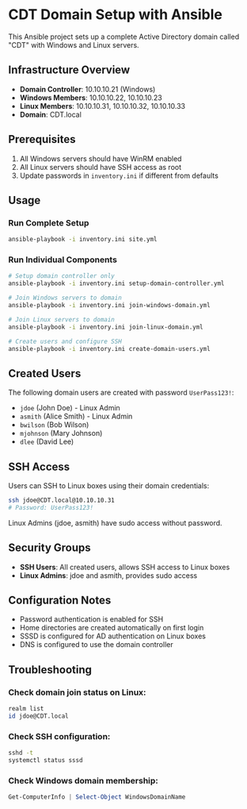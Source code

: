 # CDT Domain Setup with Ansible

This Ansible project sets up a complete Active Directory domain called "CDT" with Windows and Linux servers.

## Infrastructure Overview

- **Domain Controller**: 10.10.10.21 (Windows)
- **Windows Members**: 10.10.10.22, 10.10.10.23
- **Linux Members**: 10.10.10.31, 10.10.10.32, 10.10.10.33
- **Domain**: CDT.local

## Prerequisites

1. All Windows servers should have WinRM enabled
2. All Linux servers should have SSH access as root
3. Update passwords in `inventory.ini` if different from defaults

## Usage

### Run Complete Setup
```bash
ansible-playbook -i inventory.ini site.yml
```

### Run Individual Components
```bash
# Setup domain controller only
ansible-playbook -i inventory.ini setup-domain-controller.yml

# Join Windows servers to domain
ansible-playbook -i inventory.ini join-windows-domain.yml

# Join Linux servers to domain  
ansible-playbook -i inventory.ini join-linux-domain.yml

# Create users and configure SSH
ansible-playbook -i inventory.ini create-domain-users.yml
```

## Created Users

The following domain users are created with password `UserPass123!`:
- `jdoe` (John Doe) - Linux Admin
- `asmith` (Alice Smith) - Linux Admin  
- `bwilson` (Bob Wilson)
- `mjohnson` (Mary Johnson)
- `dlee` (David Lee)

## SSH Access

Users can SSH to Linux boxes using their domain credentials:
```bash
ssh jdoe@CDT.local@10.10.10.31
# Password: UserPass123!
```

Linux Admins (jdoe, asmith) have sudo access without password.

## Security Groups

- **SSH Users**: All created users, allows SSH access to Linux boxes
- **Linux Admins**: jdoe and asmith, provides sudo access

## Configuration Notes

- Password authentication is enabled for SSH
- Home directories are created automatically on first login
- SSSD is configured for AD authentication on Linux boxes
- DNS is configured to use the domain controller

## Troubleshooting

### Check domain join status on Linux:
```bash
realm list
id jdoe@CDT.local
```

### Check SSH configuration:
```bash
sshd -t
systemctl status sssd
```

### Check Windows domain membership:
```powershell
Get-ComputerInfo | Select-Object WindowsDomainName
```